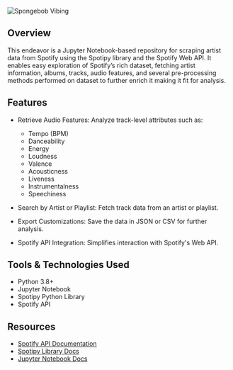 ![Spongebob Vibing](https://media3.giphy.com/media/v1.Y2lkPTc5MGI3NjExcXRidndiZXA3M2x3Z2trdnlzeGhsOHV2MzZqbHdxd3c0bTdnN3hycCZlcD12MV9pbnRlcm5hbF9naWZfYnlfaWQmY3Q9Zw/tqfS3mgQU28ko/giphy.gif)

## Overview 
This endeavor is a Jupyter Notebook-based repository for scraping artist data from Spotify using the Spotipy library and the Spotify Web API. It enables easy exploration of Spotify’s rich dataset, fetching artist information, albums, tracks, audio features, and several pre-processing methods performed on dataset to further enrich it making it fit for analysis. 
 
## Features
- Retrieve Audio Features: Analyze track-level attributes such as:
    - Tempo (BPM)
    - Danceability 
    - Energy 
    - Loudness
    - Valence
    - Acousticness 
    - Liveness
    - Instrumentalness
    - Speechiness
      
- Search by Artist or Playlist: Fetch track data from an artist or playlist. 
- Export Customizations: Save the data in JSON or CSV for further analysis.
- Spotify API Integration: Simplifies interaction with Spotify's Web API.

## Tools & Technologies Used
- Python 3.8+
- Jupyter Notebook 
- Spotipy Python Library 
- Spotify API 

## Resources
- [Spotify API Documentation](https://developer.spotify.com/documentation/web-api)
- [Spotipy Library Docs](https://spotipy.readthedocs.io/en/2.19.0/)
- [Jupyter Notebook Docs](https://jupyter-notebook.readthedocs.io/en/stable/)
